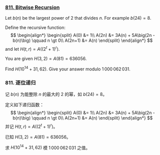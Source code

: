 ### [811. Bitwise Recursion](https://pe.xiaoyaowudi.com/problem=811)

Let $b(n)$ be the largest power of 2 that divides $n$. For example $b(24) = 8$.

Define the recursive function:
$$
\begin{align*}
\begin{split}
A(0) &= 1\\
A(2n) &= 3A(n) + 5A\big(2n - b(n)\big)  \qquad n \gt 0\\
A(2n+1) &= A(n)
\end{split}
\end{align*}
$$
and let $H(t,r) = A\big((2^t+1)^r\big)$.

You are given $H(3,2) = A(81) = 636056$.

Find $H(10^{14}+31,62)$. Give your answer modulo $1\,000\,062\,031$. 

### 811. 逐位递归

记 $b(n)$ 为能整除 $n$ 的最大的 2 的幂，如 $b(24) = 8$。

定义如下递归函数：
$$
\begin{align*}
\begin{split}
A(0) &= 1\\
A(2n) &= 3A(n) + 5A\big(2n - b(n)\big)  \qquad n \gt 0\\
A(2n+1) &= A(n)
\end{split}
\end{align*}
$$
并记 $H(t,r) = A\big((2^t+1)^r\big)$。

已知 $H(3,2) = A(81) = 636056$。

求 $H(10^{14}+31,62)$ 模 $1\,000\,062\,031$ 之值。
